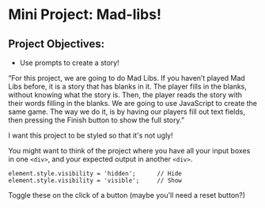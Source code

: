 # Mini Project: Mad-libs!

## Project Objectives:
- Use prompts to create a story!


“For this project, we are going to do Mad Libs. If you haven’t played Mad Libs before, it is a story that has blanks in it. The player fills in the blanks, without knowing what the story is. Then, the player reads the story with their words filling in the blanks. We are going to use JavaScript to create the same game. The way we do it, is by having our players fill out text fields, then pressing the Finish button to show the full story.”

I want this project to be styled so that it's not ugly!

You might want to think of the project where you have all your input boxes in one ```<div>```, and your expected output in another ```<div>```.  

```element.style.visibility = 'hidden';      // Hide```
```element.style.visibility = 'visible';     // Show```

Toggle these on the click of a button (maybe you'll need a reset button?)


